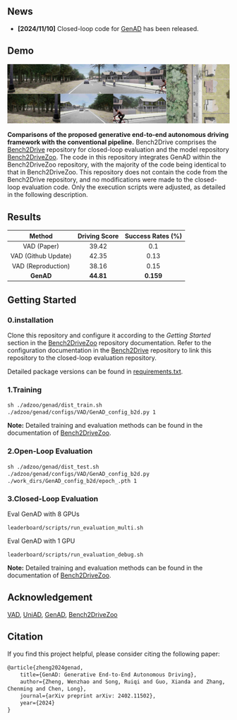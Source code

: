 ## News 

- **[2024/11/10]** Closed-loop code for [GenAD](https://github.com/wzzheng/GenAD) has been released.

## Demo

![vis](./assets/carla.png)

**Comparisons of the proposed generative end-to-end autonomous driving framework with the conventional pipeline.** Bench2Drive comprises the [Bench2Drive](https://github.com/Thinklab-SJTU/Bench2Drive) repository for closed-loop evaluation and the model repository [Bench2DriveZoo](https://github.com/Thinklab-SJTU/Bench2DriveZoo/tree/uniad/vad). The code in this repository integrates GenAD within the Bench2DriveZoo repository, with the majority of the code being identical to that in Bench2DriveZoo. This repository does not contain the code from the Bench2Drive repository, and no modifications were made to the closed-loop evaluation code. Only the execution scripts were adjusted, as detailed in the following description.

## Results

|       Method        | Driving Score | Success Rates (%) |
| :-----------------: | :-----------: | :---------------: |
|     VAD (Paper)     |     39.42     |        0.1        |
| VAD (Github Update) |     42.35     |       0.13        |
| VAD (Reproduction)  |     38.16     |       0.15        |
|      **GenAD**      |   **44.81**   |     **0.159**     |

## Getting Started
### 0.installation

Clone this repository and configure it according to the *Getting Started* section in the [Bench2DriveZoo](https://github.com/Thinklab-SJTU/Bench2DriveZoo/tree/uniad/vad) repository documentation. Refer to the configuration documentation in the [Bench2Drive](https://github.com/Thinklab-SJTU/Bench2Drive)  repository to link this repository to the closed-loop evaluation repository.

Detailed package versions can be found in [requirements.txt](../requirements.txt).


### 1.Training

``` 
sh ./adzoo/genad/dist_train.sh ./adzoo/genad/configs/VAD/GenAD_config_b2d.py 1
```

**Note:** Detailed training and evaluation methods can be found in the documentation of [Bench2DriveZoo](https://github.com/Thinklab-SJTU/Bench2DriveZoo/tree/uniad/vad).

### 2.Open-Loop Evaluation

```
sh ./adzoo/genad/dist_test.sh ./adzoo/genad/configs/VAD/GenAD_config_b2d.py ./work_dirs/GenAD_config_b2d/epoch_.pth 1
```

### 3.Closed-Loop Evaluation

Eval GenAD with 8 GPUs

```shell
leaderboard/scripts/run_evaluation_multi.sh
```

Eval GenAD with 1 GPU

```shell
leaderboard/scripts/run_evaluation_debug.sh
```

**Note:** Detailed training and evaluation methods can be found in the documentation of [Bench2DriveZoo](https://github.com/Thinklab-SJTU/Bench2DriveZoo/tree/uniad/vad).

## Acknowledgement
[VAD](https://github.com/hustvl/VAD),
[UniAD](https://github.com/OpenDriveLab/UniAD),
[GenAD](https://github.com/wzzheng/GenAD),
[Bench2DriveZoo](https://github.com/Thinklab-SJTU/Bench2DriveZoo)

## Citation

If you find this project helpful, please consider citing the following paper:
```
@article{zheng2024genad,
    title={GenAD: Generative End-to-End Autonomous Driving},
    author={Zheng, Wenzhao and Song, Ruiqi and Guo, Xianda and Zhang, Chenming and Chen, Long},
    journal={arXiv preprint arXiv: 2402.11502},
    year={2024}
}
```

